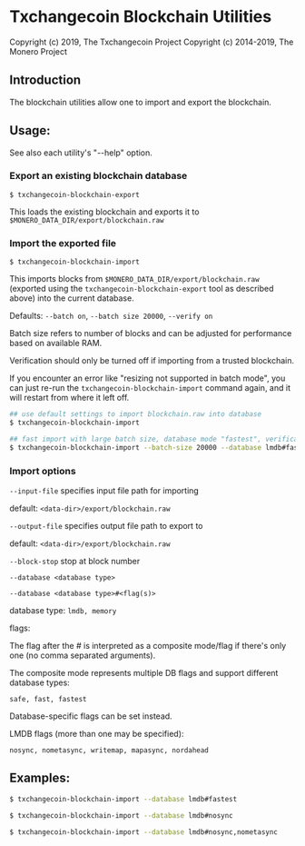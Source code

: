 # Txchangecoin Blockchain Utilities

Copyright (c) 2019, The Txchangecoin Project
Copyright (c) 2014-2019, The Monero Project

## Introduction

The blockchain utilities allow one to import and export the blockchain.

## Usage:

See also each utility's "--help" option.

### Export an existing blockchain database

`$ txchangecoin-blockchain-export`

This loads the existing blockchain and exports it to `$MONERO_DATA_DIR/export/blockchain.raw`

### Import the exported file

`$ txchangecoin-blockchain-import`

This imports blocks from `$MONERO_DATA_DIR/export/blockchain.raw` (exported using the
`txchangecoin-blockchain-export` tool as described above) into the current database.

Defaults: `--batch on`, `--batch size 20000`, `--verify on`

Batch size refers to number of blocks and can be adjusted for performance based on available RAM.

Verification should only be turned off if importing from a trusted blockchain.

If you encounter an error like "resizing not supported in batch mode", you can just re-run
the `txchangecoin-blockchain-import` command again, and it will restart from where it left off.

```bash
## use default settings to import blockchain.raw into database
$ txchangecoin-blockchain-import

## fast import with large batch size, database mode "fastest", verification off
$ txchangecoin-blockchain-import --batch-size 20000 --database lmdb#fastest --verify off

```

### Import options

`--input-file`
specifies input file path for importing

default: `<data-dir>/export/blockchain.raw`

`--output-file`
specifies output file path to export to

default: `<data-dir>/export/blockchain.raw`

`--block-stop`
stop at block number

`--database <database type>`

`--database <database type>#<flag(s)>`

database type: `lmdb, memory`

flags:

The flag after the # is interpreted as a composite mode/flag if there's only
one (no comma separated arguments).

The composite mode represents multiple DB flags and support different database types:

`safe, fast, fastest`

Database-specific flags can be set instead.

LMDB flags (more than one may be specified):

`nosync, nometasync, writemap, mapasync, nordahead`

## Examples:

```bash
$ txchangecoin-blockchain-import --database lmdb#fastest

$ txchangecoin-blockchain-import --database lmdb#nosync

$ txchangecoin-blockchain-import --database lmdb#nosync,nometasync
```
